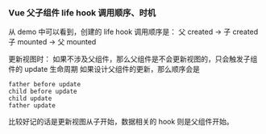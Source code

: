 ### Vue 父子组件 life hook 调用顺序、时机

从 demo 中可以看到，创建的 life hook 调用顺序是：
父 created -> 子 created
子 mounted -> 父 mounted

更新视图时：
如果不涉及父组件，那么父组件是不会更新视图的，只会触发子组件的 update 生命周期
如果设计父组件的更新，那么顺序会是

```
father before update
child before update
child update
father update
```

比较好记的话是更新视图从子开始，数据相关的 hook 则是父组件开始。
